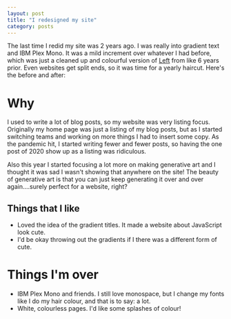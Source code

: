 ```yaml
---
layout: post
title: "I redesigned my site"
category: posts
---
```

The last time I redid my site was 2 years ago. I was really into gradient text and IBM Plex Mono. It was a mild increment over whatever I had before, which was just a cleaned up and colourful version of [Left](https://zachholman.com/left/) from like 6 years prior. Even websites get split ends, so it was time for a yearly haircut. Here's the before and after:

# Why
I used to write a lot of blog posts, so my website was very listing focus. Originally my home page was just a listing of my blog posts, but as I started switching teams and working on more things I had to insert some copy. As the pandemic hit, I started writing fewer and fewer posts, so having the one post of 2020 show up as a listing was ridiculous.

Also this year I started focusing a lot more on making generative art and I thought it was sad I wasn't showing that anywhere on the site! The beauty of generative art is that you can just keep generating it over and over again....surely perfect for a website, right?

## Things that I like
- Loved the idea of the gradient titles. It made a website about JavaScript look cute.
- I'd be okay throwing out the gradients if I there was a different form of cute.

# Things I'm over
- IBM Plex Mono and friends. I still love monospace, but I change my fonts like I do my hair colour, and that is to say: a lot.
- White, colourless pages. I'd like some splashes of colour!

#
